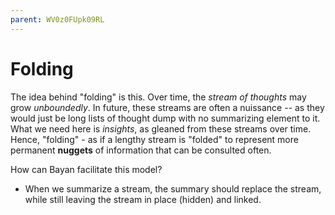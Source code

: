 ```yaml
---
parent: WV0z0FUpk09RL
---
```


# Folding

The idea behind "folding" is this. Over time, the *stream of thoughts* may grow *unboundedly*. In future, these streams are often a nuissance -- as they would just be long lists of thought dump with no summarizing element to it. What we need here is *insights*, as gleaned from these streams over time. Hence, "folding" - as if a lengthy stream is "folded" to represent more permanent **nuggets** of information that can be consulted often.

How can Bayan facilitate this model?

- When we summarize a stream, the summary should replace the stream, while still leaving the stream in place (hidden) and linked.